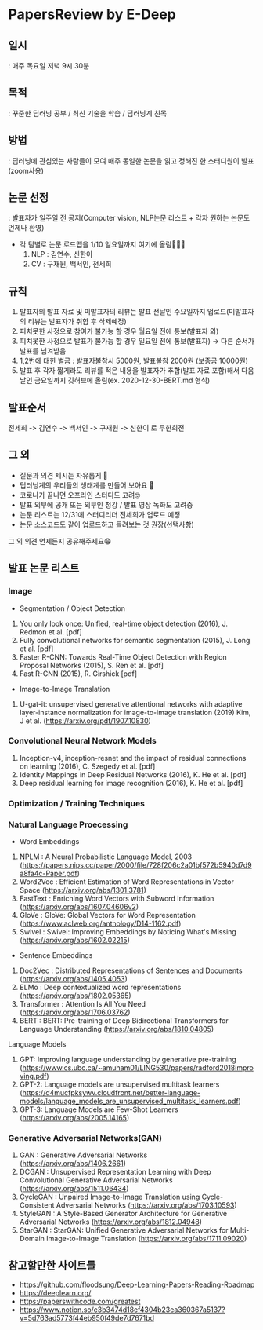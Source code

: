 # PapersReview by E-Deep

## 일시 
: 매주 목요일 저녁 9시 30분

## 목적
: 꾸준한 딥러닝 공부 / 최신 기술을 학습 / 딥러닝계 친목

## 방법
: 딥러닝에 관심있는 사람들이 모여 매주 동일한 논문을 읽고 정해진 한 스터디원이 발표(zoom사용)

## 논문 선정 
: 발표자가 일주일 전 공지(Computer vision, NLP논문 리스트 + 각자 원하는 논문도 언제나 환영)

- 각 팀별로 논문 로드맵을 1/10 일요일까지 여기에 올림🌟🌟🌟
  1. NLP : 김연수, 신한이
  2. CV : 구재원, 백서인, 전세희

## 규칙
1. 발표자의 발표 자료 및 미발표자의 리뷰는 발표 전날인 수요일까지 업로드(미발표자의 리뷰는 발표자가 취합 후 삭제예정)
2. 피치못한 사정으로 참여가 불가능 할 경우 월요일 전에 통보(발표자 외)
3. 피치못한 사정으로 발표가 불가능 할 경우 일요일 전에 통보(발표자) → 다른 순서가 발표를 넘겨받음
4. 1,2번에 대한 벌금 : 발표자불참시 5000원, 발표불참 2000원 (보증금 10000원)
5. 발표 후 각자 짧게라도 리뷰를 적은 내용을 발표자가 추합(발표 자료 포함)해서 다음날인 금요일까지 깃허브에 올림(ex. 2020-12-30-BERT.md 형식)

## 발표순서
전세희 -> 김연수 -> 백서인 -> 구재원 -> 신한이 로 무한회전 

## 그 외

- 질문과 의견 제시는 자유롭게 🧐
- 딥러닝계의 우리들의 생태계를 만들어 보아요 🤪
- 코로나가 끝나면 오프라인 스터디도 고려🤓
- 발표 외부에 공개 또는 외부인 청강 / 발표 영상 녹화도 고려중
- 논문 리스트는 12/31에 스터디리더 전세희가 업로드 예정
- 논문 소스코드도 같이 업로드하고 돌려보는 것 권장(선택사항)


그 외 의견 언제든지 공유해주세요😁

## 발표 논문 리스트

### Image

- Segmentation / Object Detection
1. You only look once: Unified, real-time object detection (2016), J. Redmon et al. [pdf]
2. Fully convolutional networks for semantic segmentation (2015), J. Long et al. [pdf]
3. Faster R-CNN: Towards Real-Time Object Detection with Region Proposal Networks (2015), S. Ren et al. [pdf]
4. Fast R-CNN (2015), R. Girshick [pdf]

- Image-to-Image Translation
1. U-gat-it: unsupervised generative attentional networks with adaptive layer-instance normalization for image-to-image translation (2019) Kim, J et al. (https://arxiv.org/pdf/1907.10830)

### Convolutional Neural Network Models

1. Inception-v4, inception-resnet and the impact of residual connections on learning (2016), C. Szegedy et al. [pdf]
2. Identity Mappings in Deep Residual Networks (2016), K. He et al. [pdf]
3. Deep residual learning for image recognition (2016), K. He et al. [pdf]

### Optimization / Training Techniques


### Natural Language Proecessing

- Word Embeddings
1. NPLM : A Neural Probabilistic Language Model, 2003 (https://papers.nips.cc/paper/2000/file/728f206c2a01bf572b5940d7d9a8fa4c-Paper.pdf)
2. Word2Vec : Efficient Estimation of Word Representations in Vector Space (https://arxiv.org/abs/1301.3781)
3. FastText : Enriching Word Vectors with Subword Information (https://arxiv.org/abs/1607.04606v2)
4. GloVe : GloVe: Global Vectors for Word Representation (https://www.aclweb.org/anthology/D14-1162.pdf)
5. Swivel : Swivel: Improving Embeddings by Noticing What's Missing (https://arxiv.org/abs/1602.02215)

- Sentence Embeddings
1. Doc2Vec : Distributed Representations of Sentences and Documents (https://arxiv.org/abs/1405.4053)
2. ELMo : Deep contextualized word representations (https://arxiv.org/abs/1802.05365)
3. Transformer : Attention Is All You Need (https://arxiv.org/abs/1706.03762)
4. BERT : BERT: Pre-training of Deep Bidirectional Transformers for Language Understanding (https://arxiv.org/abs/1810.04805)

Language Models
1. GPT: Improving language understanding by generative pre-training (https://www.cs.ubc.ca/~amuham01/LING530/papers/radford2018improving.pdf)
2. GPT-2: Language models are unsupervised multitask learners (https://d4mucfpksywv.cloudfront.net/better-language-models/language_models_are_unsupervised_multitask_learners.pdf)
3. GPT-3: Language Models are Few-Shot Learners (https://arxiv.org/abs/2005.14165)

### Generative Adversarial Networks(GAN)
1. GAN : Generative Adversarial Networks (https://arxiv.org/abs/1406.2661)
2. DCGAN : Unsupervised Representation Learning with Deep Convolutional Generative Adversarial Networks (https://arxiv.org/abs/1511.06434)
3. CycleGAN : Unpaired Image-to-Image Translation using Cycle-Consistent Adversarial Networks (https://arxiv.org/abs/1703.10593)
4. StyleGAN : A Style-Based Generator Architecture for Generative Adversarial Networks (https://arxiv.org/abs/1812.04948)
5. StarGAN : StarGAN: Unified Generative Adversarial Networks for Multi-Domain Image-to-Image Translation (https://arxiv.org/abs/1711.09020)

## 참고할만한 사이트들

- https://github.com/floodsung/Deep-Learning-Papers-Reading-Roadmap
- https://deeplearn.org/
- https://paperswithcode.com/greatest
- https://www.notion.so/c3b3474d18ef4304b23ea360367a5137?v=5d763ad5773f44eb950f49de7d7671bd

